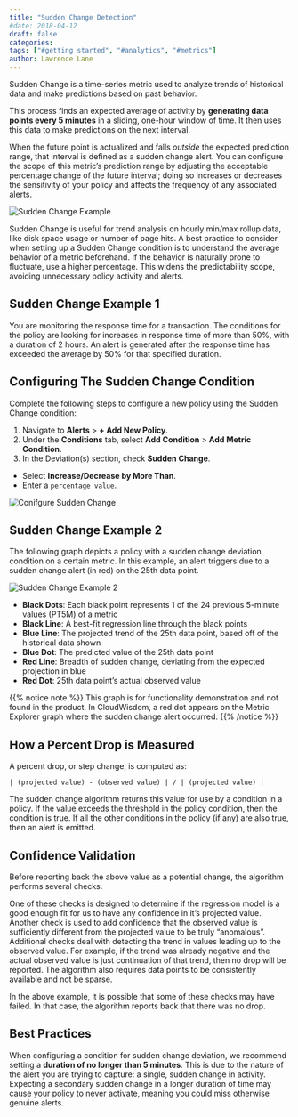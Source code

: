 ```yaml
---
title: "Sudden Change Detection"
#date: 2018-04-12
draft: false
categories:
tags: ["#getting started", "#analytics", "#metrics"]
author: Lawrence Lane
---
```

Sudden Change is a time-series metric used to analyze trends of historical data and make predictions based on past behavior.

 This process finds an expected average of activity by **generating data points every 5 minutes** in a sliding, one-hour window of time. It then uses this data to make predictions on the next interval.

When the future point is actualized and falls _outside_ the expected prediction range, that interval is defined as a sudden change alert. You can configure the scope of this metric’s prediction range by adjusting the acceptable percentage change of the future interval; doing so increases or decreases the sensitivity of your policy and affects the frequency of any associated alerts.

![Sudden Change Example](/images/sudden-change-detection/sudden-change-example.png)

Sudden Change is useful for trend analysis on hourly min/max rollup data, like disk space usage or number of page hits. A best practice to consider when setting up a Sudden Change condition is to understand the average behavior of a metric beforehand. If the behavior is naturally prone to fluctuate, use a higher percentage. This widens the predictability scope, avoiding unnecessary policy activity and alerts.

## Sudden Change Example 1

You are monitoring the response time for a transaction. The conditions for the policy are looking for increases in response time of more than 50%, with a duration of 2 hours. An alert is generated after the response time has exceeded the average by 50% for that specified duration.

## Configuring The Sudden Change Condition
Complete the following steps to configure a new policy using the Sudden Change condition:

1. Navigate to **Alerts** > **+ Add New Policy**.
2. Under the **Conditions** tab, select **Add Condition** > **Add Metric Condition**.
3. In the Deviation(s) section, check **Sudden Change**.
 - Select **Increase/Decrease by More Than**.
 - Enter a `percentage value`.

![Conifgure Sudden Change](/images/sudden-change-detection/conifgure-sudden-change.png)

## Sudden Change Example 2

The following graph depicts a policy with a sudden change deviation condition on a certain metric. In this example, an alert triggers due to a sudden change alert (in red) on the 25th data point.

![Sudden Change Example 2](/images/sudden-change-detection/sudden-change-example-2.png)

- **Black Dots**: Each black point represents 1 of the 24 previous 5-minute values (PT5M) of a metric
- **Black Line**: A best-fit regression line through the black points
- **Blue Line**: The projected trend of the 25th data point, based off of the historical data shown
- **Blue Dot**: The predicted value of the 25th data point
- **Red Line**: Breadth of sudden change, deviating from the expected projection in blue
- **Red Dot**: 25th data point’s actual observed value

{{% notice note %}}
This graph is for functionality demonstration and not found in the product. In CloudWisdom, a red dot appears on the Metric Explorer graph where the sudden change alert occurred.
{{% /notice %}}

## How a Percent Drop is Measured
A percent drop, or step change, is computed as:

``| (projected value) - (observed value) | / | (projected value) |``

The sudden change algorithm returns this value for use by a condition in a policy. If the value exceeds the threshold in the policy condition, then the condition is true. If all the other conditions in the policy (if any) are also true, then an alert is emitted.

## Confidence Validation

Before reporting back the above value as a potential change, the algorithm performs several checks.

One of these checks is designed to determine if the regression model is a good enough fit for us to have any confidence in it’s projected value. Another check is used to add confidence that the observed value is sufficiently different from the projected value to be truly “anomalous”. Additional checks deal with detecting the trend in values leading up to the observed value. For example, if the trend was already negative and the actual observed value is just continuation of that trend, then no drop will be reported. The algorithm also requires data points to be consistently available and not be sparse.

In the above example, it is possible that some of these checks may have failed. In that case, the algorithm reports back that there was no drop.

## Best Practices
When configuring a condition for sudden change deviation, we recommend setting a **duration of no longer than 5 minutes**. This is due to the nature of the alert you are trying to capture: a single, sudden change in activity. Expecting a secondary sudden change in a longer duration of time may cause your policy to never activate, meaning you could miss otherwise genuine alerts.

